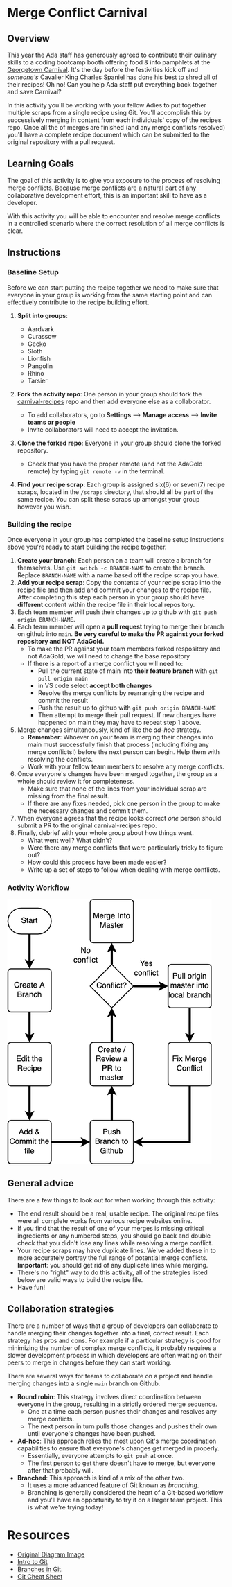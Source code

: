 # Merge Conflict Carnival

## Overview

This year the Ada staff has generously agreed to contribute their culinary skills to a coding bootcamp booth offering food & info pamphlets at the [Georgetown Carnival](http://www.georgetowncarnival.com/). It's the day before the festivities kick off and _someone's_ Cavalier King Charles Spaniel has done his best to shred all of their recipes! Oh no! Can you help Ada staff put everything back together and save Carnival?

In this activity you'll be working with your fellow Adies to put together multiple scraps from a single recipe using Git. You'll accomplish this by successively merging in content from each individuals' copy of the recipes repo. Once all the of merges are finished (and any merge conflicts resolved) you'll have a complete recipe document which can be submitted to the original repository with a pull request.

## Learning Goals

The goal of this activity is to give you exposure to the process of resolving merge conflicts. Because merge conflicts are a natural part of any collaborative development effort, this is an important skill to have as a developer.

With this activity you will be able to encounter and resolve merge conflicts in a controlled scenario where the correct resolution of all merge conflicts is clear.

## Instructions

### Baseline Setup

Before we can start putting the recipe together we need to make sure that everyone in your group is working from the same starting point and can effectively contribute to the recipe building effort.

1. **Split into groups**:
   - Aardvark
   - Curassow
   - Gecko
   - Sloth
   - Lionfish
   - Pangolin
   - Rhino
   - Tarsier
 
2. **Fork the activity repo**: One person in your group should fork the [carnival-recipes](https://github.com/AdaGold/carnival-recipes) repo and then add everyone else as a collaborator.
    - To add collaborators, go to **Settings** --> **Manage access** --> **Invite teams or people**
    - Invite collaborators will need to accept the invitation. 
3. **Clone the forked repo**: Everyone in your group should clone the forked repository.
    - Check that you have the proper remote (and not the AdaGold remote) by typing `git remote -v` in the terminal.

4. **Find your recipe scrap**: Each group is assigned six(6) or seven(7) recipe scraps, located in the `/scraps` directory, that should all be part of the same recipe. You can split these scraps up amongst your group however you wish.


### Building the recipe

Once everyone in your group has completed the baseline setup instructions above you're ready to start building the recipe together. 

1. **Create your branch**: Each person on a team will create a branch for themselves. Use `git switch -c BRANCH-NAME` to create the branch. Replace `BRANCH-NAME` with a name based off the recipe scrap you have.
2. **Add your recipe scrap**: Copy the contents of your recipe scrap into the recipe file and then add and commit your changes to the recipe file. After completing this step each person in your group should have **different** content within the recipe file in their local repository.
3. Each team member will push their changes up to github with `git push origin BRANCH-NAME`.
4. Each team member will open a **pull request** trying to merge their branch on github into `main`.  **Be very careful to make the PR against your forked repository and NOT AdaGold.**
    - To make the PR against your team members forked respository and not AdaGold, we will need to change the base repository
    - If there is a report of a merge conflict you will need to:
       - Pull the current state of main into **their feature branch** with `git pull origin main`
       - in VS code select **accept both changes**
       - Resolve the merge conflicts by rearranging the recipe and commit the result
       - Push the result up to github with `git push origin BRANCH-NAME`
       - Then attempt to merge their pull request.  If new changes have happened on main they may have to repeat step 1 above. 
5. Merge changes simultaneously, kind of like the _ad-hoc_ strategy.
    - **Remember**: Whoever on your team is merging their changes into main must successfully finish that process (including fixing any merge conflicts!) before the next person can begin.  Help them with resolving the conflicts.
    - Work with your fellow team members to resolve any merge conflicts.
6. Once everyone's changes have been merged together, the group as a whole should review it for completeness.
    - Make sure that none of the lines from your individual scrap are missing from the final result.
    - If there are any fixes needed, pick one person in the group to make the necessary changes and commit them.
7. When everyone agrees that the recipe looks correct _one_ person should submit a PR to the original carnival-recipes repo.
8. Finally, debrief with your whole group about how things went.
    - What went well? What didn't?
    - Were there any merge conflicts that were particularly tricky to figure out?
    - How could this process have been made easier?
    - Write up a set of steps to follow when dealing with merge conflicts.

### Activity Workflow

![activity workflow](./merge-carnival.png)

<!-- Original Image:  https://drive.google.com/file/d/11ZYH5JmApQZVstjjhCpd9H3hplPnKPAY/view?usp=sharing  -->

## General advice

There are a few things to look out for when working through this activity:

- The end result should be a real, usable recipe. The original recipe files were all complete works from various recipe websites online.
- If you find that the result of one of your merges is missing critical ingredients or any numbered steps, you should go back and double check that you didn't lose any lines while resolving a merge conflict.
- Your recipe scraps may have duplicate lines. We've added these in to more accurately portray the full range of potential merge conflicts. **Important**: you should get rid of any duplicate lines while merging.
- There's no "right" way to do this activity, all of the strategies listed below are valid ways to build the recipe file.
- Have fun!

## Collaboration strategies

There are a number of ways that a group of developers can collaborate to handle merging their changes together into a final, correct result. Each strategy has pros and cons. For example if a particular strategy is good for minimizing the number of complex merge conflicts, it probably requires a slower development process in which developers are often waiting on their peers to merge in changes before they can start working.

There are several ways for teams to collaborate on a project and handle merging changes into a single `main` branch on Github.

- **Round robin**: This strategy involves direct coordination between everyone in the group, resulting in a strictly ordered merge sequence.
  - One at a time each person pushes their changes and resolves any merge conflicts.
  - The next person in turn pulls those changes and pushes their own until everyone's changes have been pushed.
- **Ad-hoc**: This approach relies the most upon Git's merge coordination capabilities to ensure that everyone's changes get merged in properly.
  - Essentially, everyone attempts to `git push` at once.
  - The first person to get there doesn't have to merge, but everyone after that probably will.
- **Branched**: This approach is kind of a mix of the other two.
  - It uses a more advanced feature of Git known as _branching_.
  - Branching is generally considered the heart of a Git-based workflow and you'll have an opportunity to try it on a larger team project.  This is what we're trying today!

# Resources

- [Original Diagram Image](https://www.lucidchart.com/invitations/accept/c3fd712e-9be6-4fec-be51-9d433d7ed941)
- [Intro to Git](https://learn-2.galvanize.com/cohorts/2498/blocks/1032/content_files/intro-to-git/collaborating.md) 
- [Branches in Git](https://learn-2.galvanize.com/cohorts/2498/blocks/1441/content_files/branches-in-git/branches.md).
- [Git Cheat Sheet](https://education.github.com/git-cheat-sheet-education.pdf)